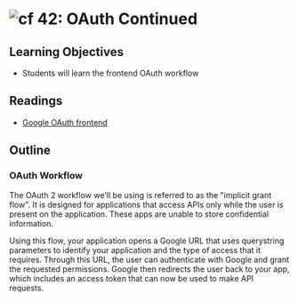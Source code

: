 ![cf](http://i.imgur.com/7v5ASc8.png) 42: OAuth Continued
===

## Learning Objectives
* Students will learn the frontend OAuth workflow

## Readings
* [Google OAuth frontend](https://developers.google.com/identity/protocols/OAuth2UserAgent)

## Outline

### OAuth Workflow
The OAuth 2 workflow we'll be using is referred to as the "implicit grant flow". It is designed for applications that access APIs only while the user is present on the application. These apps are unable to store confidential information.

Using this flow, your application opens a Google URL that uses querystring parameters to identify your application and the type of access that it requires. Through this URL, the user can authenticate with Google and grant the requested permissions. Google then redirects the user back to your app, which includes an access token that can now be used to make API requests.
